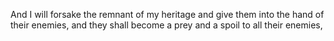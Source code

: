 And I will forsake the remnant of my heritage and give them into the hand of their enemies, and they shall become a prey and a spoil to all their enemies,
